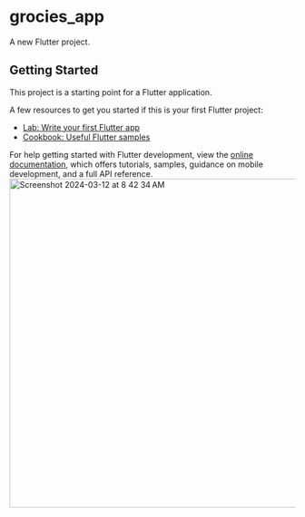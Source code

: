 # grocies_app

A new Flutter project.

## Getting Started

This project is a starting point for a Flutter application.

A few resources to get you started if this is your first Flutter project:

- [Lab: Write your first Flutter app](https://docs.flutter.dev/get-started/codelab)
- [Cookbook: Useful Flutter samples](https://docs.flutter.dev/cookbook)

For help getting started with Flutter development, view the
[online documentation](https://docs.flutter.dev/), which offers tutorials,
samples, guidance on mobile development, and a full API reference.
<img width="580" alt="Screenshot 2024-03-12 at 8 42 34 AM" src="https://github.com/AhmedFadlalla/grociries_app_114/assets/85016470/d09825db-471b-46db-9d55-678e377c3297">
